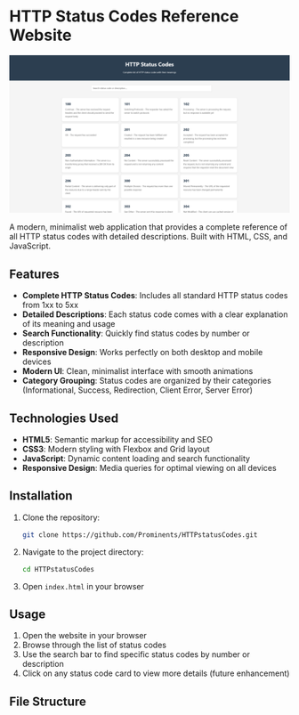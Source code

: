 # HTTP Status Codes Reference Website

![Website Preview](ss.png) <!-- Add a screenshot later -->

A modern, minimalist web application that provides a complete reference of all HTTP status codes with detailed descriptions. Built with HTML, CSS, and JavaScript.

## Features

- **Complete HTTP Status Codes**: Includes all standard HTTP status codes from 1xx to 5xx
- **Detailed Descriptions**: Each status code comes with a clear explanation of its meaning and usage
- **Search Functionality**: Quickly find status codes by number or description
- **Responsive Design**: Works perfectly on both desktop and mobile devices
- **Modern UI**: Clean, minimalist interface with smooth animations
- **Category Grouping**: Status codes are organized by their categories (Informational, Success, Redirection, Client Error, Server Error)

## Technologies Used

- **HTML5**: Semantic markup for accessibility and SEO
- **CSS3**: Modern styling with Flexbox and Grid layout
- **JavaScript**: Dynamic content loading and search functionality
- **Responsive Design**: Media queries for optimal viewing on all devices

## Installation

1. Clone the repository:
   ```bash
   git clone https://github.com/Prominents/HTTPstatusCodes.git
   ```
2. Navigate to the project directory:
   ```bash
   cd HTTPstatusCodes
   ```
3. Open `index.html` in your browser

## Usage

1. Open the website in your browser
2. Browse through the list of status codes
3. Use the search bar to find specific status codes by number or description
4. Click on any status code card to view more details (future enhancement)

## File Structure 